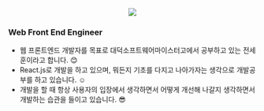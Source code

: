 <div align=center>
<a href="https://hits.seeyoufarm.com"><img src="https://hits.seeyoufarm.com/api/count/incr/badge.svg?url=https%3A%2F%2Fgithub.com%2Fjsho45n&count_bg=%2379C83D&title_bg=%23555555&icon=&icon_color=%23E7E7E7&title=hits&edge_flat=false"/></a>
</div>

### Web Front End Engineer
- 웹 프론트엔드 개발자를 목표로 대덕소프트웨어마이스터고에서 공부하고 있는 전세훈이라고 합니다. :blush:
- React.js로 개발을 하고 있으며, 뭐든지 기초를 다지고 나아가자는 생각으로 개발공부를 하고 있습니다. :relaxed:
- 개발을 할 때 항상 사용자의 입장에서 생각하면서 어떻게 개선해 나갈지 생각하면서 개발하는 습관을 들이고 있습니다. :sunglasses:
